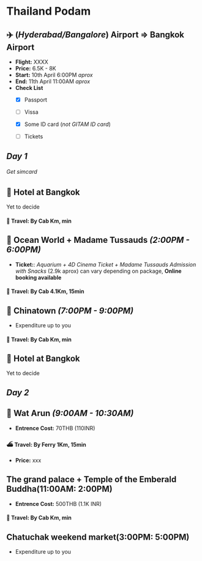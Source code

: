 # Thailand Podam

## :airplane: **(_Hyderabad/Bangalore_) Airport**  =>  **Bangkok Airport**
* **Flight:** XXXX
* **Price:** 6.5K - 8K
* **Start:** 10th April 6:00PM *aprox*
* **End:** 11th April 11:00AM *aprox*
* **Check List**
  - [X] Passport
  - [ ] Vissa
  - [X] Some ID card (*not GITAM ID card*)
  - [ ] Tickets


## ***Day 1***
###### Get simcard

## :hotel: **Hotel at Bangkok**
Yet to decide



#### :taxi:	**Travel**: By Cab Km, min



## :ocean: **Ocean World + Madame Tussauds** *(2:00PM - 6:00PM)*
* **Ticket:**: *Aquarium + 4D Cinema Ticket + Madame Tussauds Admission with Snacks* (2.9k aprox) can vary depending on package, **Online booking available**



#### :taxi:	**Travel**: By Cab 4.1Km, 15min



## :convenience_store:	Chinatown *(7:00PM - 9:00PM)*
- Expenditure up to you



#### :taxi:	**Travel**: By Cab Km, min



## :hotel: **Hotel at Bangkok**
Yet to decide



## ***Day 2***


## :synagogue: **Wat Arun** *(9:00AM - 10:30AM)*
* **Entrence Cost:** 70THB (110INR)



#### :ferry: **Travel**: By Ferry 1Km, 15min
* **Price:** xxx



## **The grand palace + Temple of the Emberald Buddha(11:00AM: 2:00PM)**
* **Entrence Cost:** 500THB (1.1K INR)



#### :taxi:	**Travel**: By Cab Km, min



## **Chatuchak weekend market(3:00PM: 5:00PM)**
  * Expenditure up to you


